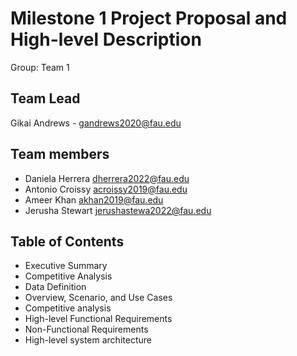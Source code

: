 # Milestone 1 Project Proposal and High-level Description # 
 
Group: Team 1
## Team Lead ##
Gikai Andrews - gandrews2020@fau.edu
 
## Team members ##
- Daniela Herrera  dherrera2022@fau.edu
- Antonio Croissy  acroissy2019@fau.edu
- Ameer Khan  akhan2019@fau.edu
- Jerusha Stewart jerushastewa2022@fau.edu

## Table of Contents ##
 
- Executive Summary                            		                              	
- Competitive Analysis
- Data Definition         
- Overview, Scenario, and Use Cases                                                      	
- Competitive analysis                                                    	
- High-level Functional Requirements   
- Non-Functional Requirements            
- High-level system architecture
